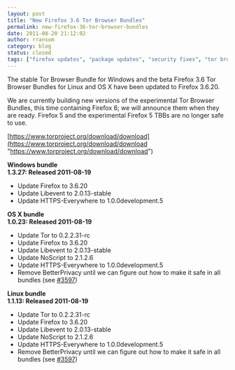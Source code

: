 ```yaml
---
layout: post
title: "New Firefox 3.6 Tor Browser Bundles"
permalink: new-firefox-36-tor-browser-bundles
date: 2011-08-20 21:12:02
author: rransom
category: blog
status: closed
tags: ["firefox updates", "package updates", "security fixes", "tor browser", "tor browser bundle"]
---
```


The stable Tor Browser Bundle for Windows and the beta Firefox 3.6 Tor Browser Bundles for Linux and OS X have been updated to Firefox 3.6.20.

We are currently building new versions of the experimental Tor Browser Bundles, this time containing Firefox 6; we will announce them when they are ready. Firefox 5 and the experimental Firefox 5 TBBs are no longer safe to use.

[https://www.torproject.org/download/download](https://www.torproject.org/download/download "https://www.torproject.org/download/download")

**Windows bundle**  
 **1.3.27: Released 2011-08-19**

-   Update Firefox to 3.6.20
-   Update Libevent to 2.0.13-stable
-   Update HTTPS-Everywhere to 1.0.0development.5

**OS X bundle**  
 **1.0.23: Released 2011-08-19**

-   Update Tor to 0.2.2.31-rc
-   Update Firefox to 3.6.20
-   Update Libevent to 2.0.13-stable
-   Update NoScript to 2.1.2.6
-   Update HTTPS-Everywhere to 1.0.0development.5
-   Remove BetterPrivacy until we can figure out how to make it safe in all bundles (see [\#3597](https://trac.torproject.org/projects/tor/ticket/3597))

**Linux bundle**  
 **1.1.13: Released 2011-08-19**

-   Update Tor to 0.2.2.31-rc
-   Update Firefox to 3.6.20
-   Update Libevent to 2.0.13-stable
-   Update NoScript to 2.1.2.6
-   Update HTTPS-Everywhere to 1.0.0development.5
-   Remove BetterPrivacy until we can figure out how to make it safe in all bundles (see [\#3597](https://trac.torproject.org/projects/tor/ticket/3597))

